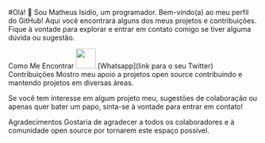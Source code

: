 #Olá! 👋
Sou Matheus Isidio, um programador. Bem-vindo(a) ao meu perfil do GitHub! Aqui você encontrará alguns dos meus projetos e contribuições. Fique à vontade para explorar e entrar em contato comigo se tiver alguma dúvida ou sugestão.

Como Me Encontrar
[<img src="https://cdn.jsdelivr.net/gh/devicons/devicon@latest/icons/linkedin/linkedin-original.svg" width="40" height="40"/>](https://www.linkedin.com/in/matheus-alves-7a9140230/)
[Whatsapp](link para o seu Twitter)
Contribuições
Mostro meu apoio a projetos open source contribuindo e mantendo projetos em diversas áreas.

Se você tem interesse em algum projeto meu, sugestões de colaboração ou apenas quer bater um papo, sinta-se à vontade para entrar em contato!

Agradecimentos
Gostaria de agradecer a todos os colaboradores e à comunidade open source por tornarem este espaço possível.
